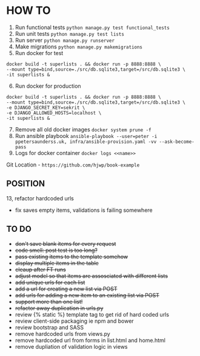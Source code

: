 # HOW TO
1. Run functional tests `python manage.py test functional_tests`
2. Run unit tests `python manage.py test lists`
3. Run server `python manage.py runserver`
4. Make migrations `python manage.py makemigrations`
5. Run docker for test
```
docker build -t superlists . && docker run -p 8888:8888 \
--mount type=bind,source=./src/db.sqlite3,target=/src/db.sqlite3 \
-it superlists &
```
6. Run docker for production
```
docker build -t superlists . && docker run -p 8888:8888 \
--mount type=bind,source=./src/db.sqlite3,target=/src/db.sqlite3 \
-e DJANGO_SECRET_KEY=sekrit \
-e DJANGO_ALLOWED_HOSTS=localhost \
-it superlists &
```
7. Remove all old docker images `docker system prune -f`
8. Run ansible playbook `ansible-playbook --user=peter -i ppetersaunderss.uk, infra/ansible-provision.yaml -vv --ask-become-pass`
9. Logs for docker container `docker logs <<name>>`

Git Location - `https://github.com/hjwp/book-example`

## POSITION
13,  refactor hardcoded urls
* fix saves empty items, validations is failing somewhere

## TO DO
* ~~don't save blank items for every request~~
* ~~code smell: post test is too long?~~
* ~~pass existing items to the template somehow~~
* ~~display multiple items in the table~~
* ~~cleaup after FT runs~~
* ~~adjust model so that items are assosciated with different lists~~
* ~~add unique urls for each list~~
* ~~add a url for creating a new list via POST~~
* ~~add urls for adding a new item to an existing list via POST~~
* ~~support more than one list!~~
* ~~refactor away duplication in urls.py~~
* review {% static %} template tag to get rid of hard coded urls
* review client-side packaging ie npm and bower
* review bootstrap and SASS
* remove hardcoded urls from views.py
* remove hardcoded url from forms in list.html and home.html
* remove dupliation of validation logic in views